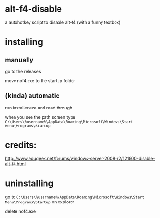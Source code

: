 # alt-f4-disable
a autohotkey script to disable alt-f4 (with a funny textbox)

# installing

## manually

go to the releases

move nof4.exe to the startup folder

## (kinda) automatic

run installer.exe and read through

when you see the path screen type `C:\Users\%username%\AppData\Roaming\Microsoft\Windows\Start Menu\Programs\Startup`

# credits:

http://www.edugeek.net/forums/windows-server-2008-r2/121900-disable-alt-f4.html


# uninstalling

go to `C:\Users\%username%\AppData\Roaming\Microsoft\Windows\Start Menu\Programs\Startup` on explorer

delete nof4.exe
